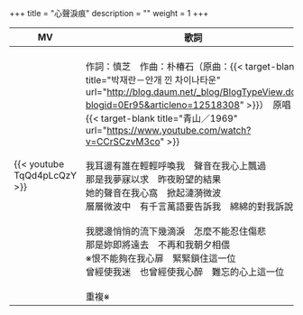 +++
title = "心聲淚痕"
description = ""
weight = 1
+++

MV  | 歌詞  
--------------|-------
{{< youtube TqQd4pLcQzY >}}|<br/>作詞：慎芝　作曲：朴椿石（原曲：{{< target-blank title="박재란－안개 낀 차이나타운" url="http://blog.daum.net/_blog/BlogTypeView.do?blogid=0Er95&articleno=12518308" >}}）　原唱：{{< target-blank title="青山／1969" url="https://www.youtube.com/watch?v=CCrSCzvM3co" >}}<br/><br/>我耳邊有誰在輕輕呼喚我　聲音在我心上飄過<br/>那是我夢寐以求　昨夜盼望的結果<br/>她的聲音在我心窩　掀起漣漪微波<br/>層層微波中　有千言萬語要告訴我　綿綿的對我訴說<br/><br/>我腮邊悄悄的流下幾滴淚　怎麼不能忍住傷悲<br/>那是妳即將遠去　不再和我朝夕相偎<br/>※恨不能夠在我心扉　緊緊鎖住這一位<br/>曾經使我迷　也曾經使我心醉　難忘的心上這一位<br/><br/>重複※

